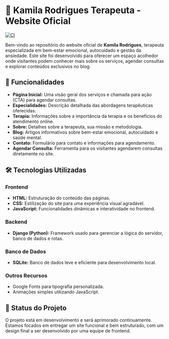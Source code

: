 # 🌸 Kamila Rodrigues Terapeuta - Website Oficial

[![CI](https://github.com/vianalabs/terapeuta_kamilarodrigues/actions/workflows/main.yml/badge.svg)](https://github.com/vianalabs/terapeuta_kamilarodrigues/actions/workflows/main.yml)

Bem-vindo ao repositório do website oficial de **Kamila Rodrigues**, terapeuta especializada em bem-estar emocional, autocuidado e gestão da ansiedade. Este site foi desenvolvido para oferecer um espaço acolhedor onde visitantes podem conhecer mais sobre os serviços, agendar consultas e explorar conteúdos exclusivos no blog.

## 🚀 Funcionalidades

- **Página Inicial:** Uma visão geral dos serviços e chamada para ação (CTA) para agendar consultas.
- **Especialidades:** Descrição detalhada das abordagens terapêuticas oferecidas.
- **Terapia:** Informações sobre a importância da terapia e os benefícios do atendimento online.
- **Sobre:** Detalhes sobre a terapeuta, sua missão e metodologia.
- **Blog:** Artigos informativos sobre bem-estar emocional, autocuidado e saúde mental.
- **Contato:** Formulário para contato e informações para agendamento.
- **Agendar Consulta:** Ferramenta para os visitantes agendarem consultas diretamente no site.

## 🛠️ Tecnologias Utilizadas

### **Frontend**
- **HTML:** Estruturação do conteúdo das páginas.
- **CSS:** Estilização do site para uma experiência visual agradável.
- **JavaScript:** Funcionalidades dinâmicas e interatividade no frontend.

### **Backend**
- **Django (Python):** Framework usado para gerenciar a lógica do servidor, banco de dados e rotas.

### **Banco de Dados**
- **SQLite:** Banco de dados leve e eficiente para desenvolvimento local.

### **Outros Recursos**
- Google Fonts para tipografia personalizada.
- Animações simples utilizando JavaScript.

## 📅 Status do Projeto

O projeto está em desenvolvimento e será aprimorado continuamente. Estamos focados em entregar um site funcional e bem estruturado, com um design final a ser desenvolvido por uma equipe de frontend.

